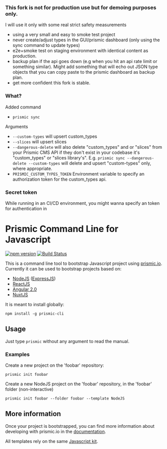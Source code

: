 ### This fork is not for production use but for demoing purposes only.

I will use it only with some real strict safety measurements

- using a very small and easy to smoke test project
- never create/adjust types in the GUI/prismic dashboard (only using the sync command to update types)
- e2e+smoke test on staging environment with identical content as production.
- backup plan if the api goes down (e.g when you hit an api rate limit or something similar). Might add something that will echo out JSON type objects that you can copy paste to the prismic dashboard as backup plan.
- get more confident this fork is stable.

### What?

Added command

- `prismic sync`

Arguments

- `--custom-types` will upsert custom_types
- `--slices` will upsert slices
- `--dangerous-delete` will also delete "custom_types" and or "slices" from your Prismic CMS API if they don't exist in your codebase it's "custom_types" or "slices library's". E.g. `prismic sync --dangerous-delete --custom-types` will delete and upsert "custom-types" only, where appropriate.
- `PRISMIC_CUSTOM_TYPES_TOKEN` Environment variable to specify an authorization token for the custom_types api.

### Secret token

While running in an CI/CD environment, you might wanna specify an token for authentication in

# Prismic Command Line for Javascript

[![npm version](https://badge.fury.io/js/prismic-cli.svg)](http://badge.fury.io/js/prismic-cli)
[![Build Status](https://api.travis-ci.org/prismicio/prismic-cli.png)](https://travis-ci.org/prismicio/prismic-cli)

This is a command line tool to bootstrap Javascript project using [prismic.io](https://prismic.io). Currently it can be used to bootstrap projects based on:

- [NodeJS](https://nodejs.org/) ([ExpressJS](https://expressjs.com/))
- [ReactJS](https://facebook.github.io/react/)
- [Angular 2.0](https://angular.io/)
- [NuxtJS](https://nuxtjs.org/)

It is meant to install globally:

```
npm install -g prismic-cli
```

## Usage

Just type `prismic` without any argument to read the manual.

### Examples

Create a new project on the 'foobar' repository:

```
prismic init foobar
```

Create a new NodeJS project on the 'foobar' repository, in the 'foobar' folder (non-interactive)

```
prismic init foobar --folder foobar --template NodeJS
```

## More information

Once your project is bootstrapped, you can find more information about developing with prismic.io in the [documentation](http://prismic.io/docs).

All templates rely on the same [Javascript kit](https://github.com/prismicio/javascript-kit).
